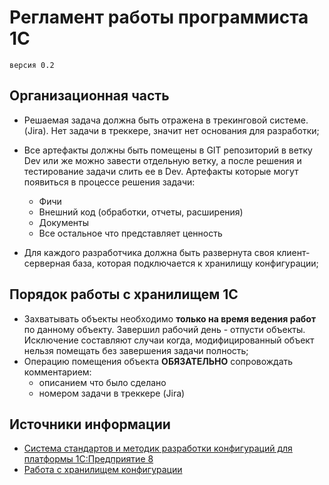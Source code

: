 # Регламент работы программиста 1С
	версия 0.2

## Организационная часть

* Решаемая задача должна быть отражена в трекинговой системе. (Jira). Нет задачи в треккере, значит нет основания для разработки;

* Все артефакты должны быть помещены в GIT репозиторий в ветку Dev или же можно завести отдельную ветку, а после решения и тестирование задачи слить ее в Dev. Артефакты которые могут появиться в процессе решения задачи:
	- Фичи
	- Внешний код (обработки, отчеты, расширения)
	- Документы
	- Все остальное что представляет ценность
* Для каждого разработчика должна быть развернута своя клиент-серверная база, которая подключается к хранилищу конфигурации;

## Порядок работы с хранилищем 1С

* Захватывать объекты необходимо __только на время ведения работ__ по данному объекту. Завершил рабочий день - отпусти объекты. Исключение составляют случаи когда, модифицированный объект нельзя помещать без завершения задачи полность;
* Операцию помещения объекта __ОБЯЗАТЕЛЬНО__ сопровождать комментарием:
	* описанием что было сделано
	* номером задачи в треккере (Jira)

## Источники информации
* [Система стандартов и методик разработки конфигураций для платформы 1С:Предприятие 8](https://its.1c.ru/db/v8std)
* [Работа с хранилищем конфигурации](https://its.1c.ru/db/v8313doc#bookmark:dev:TI000001091:%D1%85%D1%80%D0%B0%D0%BD%D0%B8%D0%BB%D0%B8%D1%89%D0%B5%20%D0%BA%D0%BE%D0%BD%D1%84%D0%B8%D0%B3%D1%83%D1%80%D0%B0%D1%86%D0%B8%D0%B8)